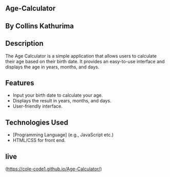 ##  Age-Calculator
## By Collins Kathurima

## Description

The Age Calculator is a simple application that allows users to calculate their age based on their birth date. It provides an easy-to-use interface and displays the age in years, months, and days.

## Features

- Input your birth date to calculate your age.
- Displays the result in years, months, and days.
- User-friendly interface.

## Technologies Used

- [Programming Language] (e.g., JavaScript etc.)
- HTML/CSS for front end.

## live
(https://cole-code1.github.io/Age-Calculator/)